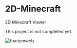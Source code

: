 # 2D-Minecraft
2D Minecraft Viewer

This project is not completed yet.

![thariumweb](https://github.com/Tharium/2D-Minecraft/assets/74091824/c982bc46-9880-41bd-91a5-c45ce57578fb)
